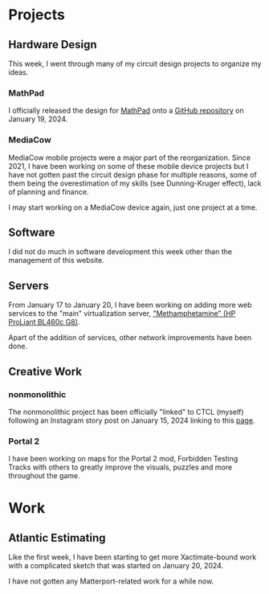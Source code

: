 # Projects

## Hardware Design
This week, I went through many of my circuit design projects to organize my ideas. 

### MathPad
I officially released the design for [MathPad](../../projects/mathpad/) onto a [GitHub repository](https://github.com/ctcl-bregis/mathpad) on January 19, 2024. 

### MediaCow
MediaCow mobile projects were a major part of the reorganization. Since 2021, I have been working on some of these mobile device projects but I have not gotten past the circuit design phase for multiple reasons, some of them being the overestimation of my skills (see Dunning-Kruger effect), lack of planning and finance.

I may start working on a MediaCow device again, just one project at a time.

## Software
I did not do much in software development this week other than the management of this website.

## Servers
From January 17 to January 20, I have been working on adding more web services to the "main" virtualization server, ["Methamphetamine" (HP ProLiant BL460c G8)](../../projects/srv_amp).

Apart of the addition of services, other network improvements have been done.

## Creative Work

### nonmonolithic
The nonmonolithic project has been officially "linked" to CTCL (myself) following an Instagram story post on January 15, 2024 linking to this [page](../../projects/nonmono).

### Portal 2
I have been working on maps for the Portal 2 mod, Forbidden Testing Tracks with others to greatly improve the visuals, puzzles and more throughout the game.

# Work

## Atlantic Estimating
Like the first week, I have been starting to get more Xactimate-bound work with a complicated sketch that was started on January 20, 2024.

I have not gotten any Matterport-related work for a while now.

